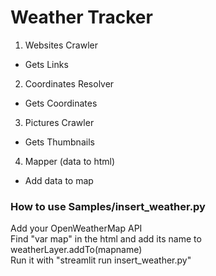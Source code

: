 # Weather Tracker  
    
1. Websites Crawler  
 - Gets Links  
  
2. Coordinates Resolver  
 - Gets Coordinates  
  
3. Pictures Crawler  
 - Gets Thumbnails  
  
4. Mapper (data to html)  
 - Add data to map  


### How to use Samples/insert_weather.py   
  
Add your OpenWeatherMap API  
Find "var map" in the html and add its name to weatherLayer.addTo(mapname)  
Run it with "streamlit run insert_weather.py"  